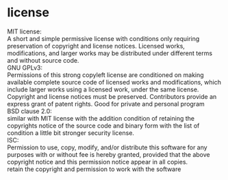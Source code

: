 # license 
MIT license:<br/>
A short and simple permissive license with conditions only requiring preservation of copyright and license notices. Licensed works, modifications, and larger works may be distributed under different terms and without source code.<br/>
GNU GPLv3:<br/>
Permissions of this strong copyleft license are conditioned on making available complete source code of licensed works and modifications, which include larger works using a licensed work, under the same license. Copyright and license notices must be preserved. Contributors provide an express grant of patent rights.
Good for private and personal program<br/>
BSD clause 2.0:<br/>
similar with MIT license with the addition condition of retaining the copyrights notice of the source code and binary form with the list of condition 
a little bit stronger security license.<br/>
ISC:<br/>
Permission to use, copy, modify, and/or distribute this software for any purposes with or without fee is hereby granted, provided that the above copyright notice and this permission notice appear in all copies.<br/>
retain the copyright and permission to work with the software
